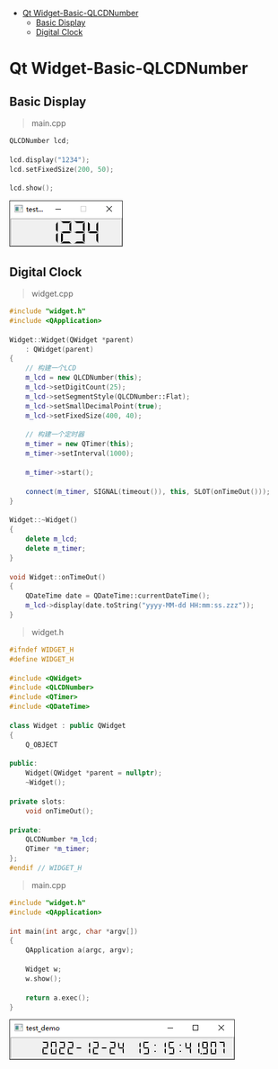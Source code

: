 - [Qt Widget-Basic-QLCDNumber](#qt-widget-basic-qlcdnumber)
  - [Basic Display](#basic-display)
  - [Digital Clock](#digital-clock)

# Qt Widget-Basic-QLCDNumber

## Basic Display

> main.cpp

```cpp
QLCDNumber lcd;

lcd.display("1234");
lcd.setFixedSize(200, 50);

lcd.show();
```

![](.assert/lcd.png)

## Digital Clock

> widget.cpp

```cpp
#include "widget.h"
#include <QApplication>

Widget::Widget(QWidget *parent)
    : QWidget(parent)
{
    // 构建一个LCD
    m_lcd = new QLCDNumber(this);
    m_lcd->setDigitCount(25);
    m_lcd->setSegmentStyle(QLCDNumber::Flat);
    m_lcd->setSmallDecimalPoint(true);
    m_lcd->setFixedSize(400, 40);

    // 构建一个定时器
    m_timer = new QTimer(this);
    m_timer->setInterval(1000);

    m_timer->start();

    connect(m_timer, SIGNAL(timeout()), this, SLOT(onTimeOut()));
}

Widget::~Widget()
{
    delete m_lcd;
    delete m_timer;
}

void Widget::onTimeOut()
{
    QDateTime date = QDateTime::currentDateTime();
    m_lcd->display(date.toString("yyyy-MM-dd HH:mm:ss.zzz"));
}
```

> widget.h

```cpp
#ifndef WIDGET_H
#define WIDGET_H

#include <QWidget>
#include <QLCDNumber>
#include <QTimer>
#include <QDateTime>

class Widget : public QWidget
{
    Q_OBJECT

public:
    Widget(QWidget *parent = nullptr);
    ~Widget();

private slots:
    void onTimeOut();

private:
    QLCDNumber *m_lcd;
    QTimer *m_timer;
};
#endif // WIDGET_H
```

> main.cpp

```cpp
#include "widget.h"
#include <QApplication>

int main(int argc, char *argv[])
{
    QApplication a(argc, argv);

    Widget w;
    w.show();

    return a.exec();
}
```

![](.assert/lcd1.png)

